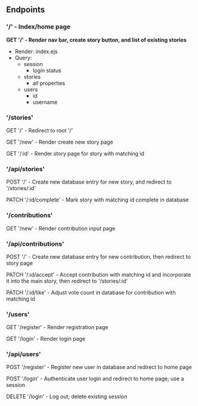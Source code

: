 ## Endpoints

### '/' - Index/home page

**GET '/' - Render nav bar, create story button, and list of existing stories**

  - Render: index.ejs
  - Query: 
    - session
      - login status
    - stories
      - all properties
    - users
      - id
      - username

### '/stories'

GET '/' - Redirect to root '/'

GET '/new' - Render create new story page

GET '/:id' - Render story page for story with matching id

### '/api/stories'

POST '/' - Create new database entry for new story, and redirect to '/stories/:id'

PATCH '/:id/complete' - Mark story with matching id complete in database

### '/contributions'

GET '/new' - Render contribution input page

### '/api/contributions'

POST '/' - Create new database entry for new contribution, then redirect to story page

PATCH '/:id/accept' - Accept contribution with matching id and incorporate it into the main story, then redirect to '/stories/:id'

PATCH '/:id/like' - Adjust vote count in database for contribution with matching id

### '/users'

GET '/register' - Render registration page

GET '/login' - Render login page

### '/api/users'

POST '/register' - Register new user in database and redirect to home page

POST '/login' - Authenticate user login and redirect to home page; use a session

DELETE '/login' - Log out; delete existing session
